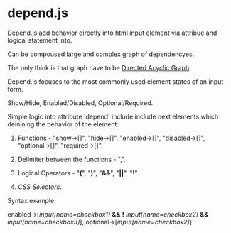 # depend.js 

 Depend.js add behavior directly into html input element via attribue and logical statement into.

 Can be compoused large and complex graph of dependencyes.

 The only think is that graph have to be [Directed Acyclic Graph]( https://en.wikipedia.org/wiki/Directed_acyclic_graph )

 Depend.js focuses to the most commonly used element states of an input form.

 Show/Hide, Enabled/Disabled, Optional/Required.

 Simple logic into attribute 'depend' include include next elements which deinining the behavior of the element:

 1. Functions - "show->[]", "hide->[]", "enabled->[]", "disabled->[]", "optional->[]", "required→[]".

 2. Delimiter between the functions - ",".

 3. Logical Operators - "**(**", "**)**", "**&&**", "**||**", "**!**".

 4. *CSS Selectors*.

 Syntax example:

 enabled->[*input[name=checkbox1]* **&&** **!** *input[name=checkbox2]* **&&** *input[name=checkbox3]*], optional->[*input[name=checkbox2]*]
